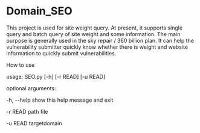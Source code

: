 # Domain_SEO
This project is used for site weight query. At present, it supports single query and batch query of site weight and some information. The main purpose is generally used in the sky repair / 360 billion plan. It can help the vulnerability submitter quickly know whether there is weight and website information to quickly submit vulnerabilities.



How to use

usage: SEO.py [-h] [-r READ] [-u READ]


optional arguments:

  -h, --help  show this help message and exit
  
  -r READ     path file
  
  -u READ     targetdomain
